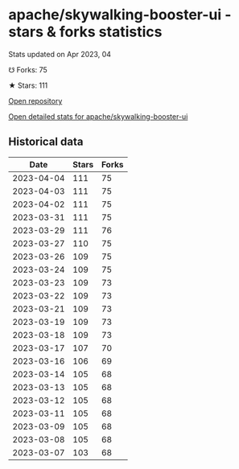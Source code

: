 # apache/skywalking-booster-ui - stars & forks statistics

Stats updated on Apr 2023, 04

☋ Forks: 75

★ Stars: 111

[Open repository](https://github.com/apache/skywalking-booster-ui)

[Open detailed stats for apache/skywalking-booster-ui](https://reviewgithub.com/rep/apache/skywalking-booster-ui)

## Historical data
| Date | Stars | Forks |
|------|-------|-------|
| 2023-04-04 | 111 | 75 | 
| 2023-04-03 | 111 | 75 | 
| 2023-04-02 | 111 | 75 | 
| 2023-03-31 | 111 | 75 | 
| 2023-03-29 | 111 | 76 | 
| 2023-03-27 | 110 | 75 | 
| 2023-03-26 | 109 | 75 | 
| 2023-03-24 | 109 | 75 | 
| 2023-03-23 | 109 | 73 | 
| 2023-03-22 | 109 | 73 | 
| 2023-03-21 | 109 | 73 | 
| 2023-03-19 | 109 | 73 | 
| 2023-03-18 | 109 | 73 | 
| 2023-03-17 | 107 | 70 | 
| 2023-03-16 | 106 | 69 | 
| 2023-03-14 | 105 | 68 | 
| 2023-03-13 | 105 | 68 | 
| 2023-03-12 | 105 | 68 | 
| 2023-03-11 | 105 | 68 | 
| 2023-03-09 | 105 | 68 | 
| 2023-03-08 | 105 | 68 | 
| 2023-03-07 | 103 | 68 | 

